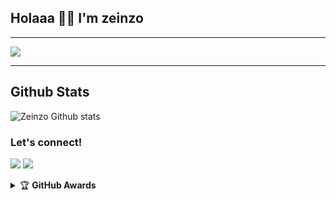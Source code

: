 ## Holaaa 👋🏻 I'm zeinzo
___

<img src="https://telegra.ph/file/146c277c12f83e1db0b21.jpg" />

___
##   **Github Stats**
![Zeinzo Github stats](https://github-readme-stats.vercel.app/api?username=zeinzo&show_icons=true&theme=tokyonight)

### Let's connect!
<p>
    <a href="https://t.me/tdrki_1" target="blank"><img src="https://img.shields.io/badge/@tdrki_1-30302f?style=flat&logo=telegram" /></a>
    <a href="https://instagram.com/phobiakalian" target="blank"><img src="https://img.shields.io/badge/@knsgnwn_-30302f?style=flat&logo=instagram" /></a>
</p>
<details>
    <summary>&#127942 <b>GitHub Awards</b></summary><br/>

![Github Trophy](https://github-profile-trophy.vercel.app/?username=zeinzo)

</details>
